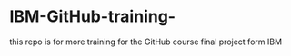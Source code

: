 # IBM-GitHub-training-
this repo is for more training for the GitHub course final project form IBM 
